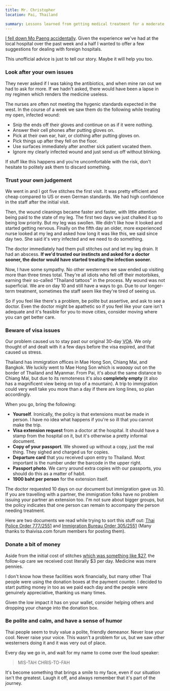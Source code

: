 ```yaml
---
title: Mr. Christopher
location: Pai, Thailand

summary: Lessons learned from getting medical treatment for a moderate wound in Pai, Thailand.
---
```


[I fell down Mo Paeng accidentally](/travel/pai-waterfall). Given the experience we've had at the local hospital over the past week and a half I wanted to offer a few suggestions for dealing with foreign hospitals.

This unofficial advice is just to tell our story. Maybe it will help you too.

### Look after your own issues

They never asked if I was taking the antibiotics, and when mine ran out we had to ask for more. If we hadn't asked, there would have been a lapse in my regimen which renders the medicine useless.

The nurses are often not meeting the hygenic standards expected in the west. In the course of a week we saw them do the following while treating my open, infected wound:

* Snip the ends off their gloves and continue on as if it were nothing.
* Answer their cell phones after putting gloves on.
* Pick at their own ear, hair, or clothing after putting gloves on.
* Pick things up after they fell on the floor.
* Use surfaces immediately after another sick patient vacated them.
* Ignore my clearly infected wound and just send us off without blinking.

If stuff like this happens and you're uncomfortable with the risk, don't hesitate to politely ask them to discard something.

### Trust your own judgement

We went in and I got five stitches the first visit. It was pretty efficient and cheap compared to US or even German standards. We had high confidence in the staff after the initial visit.

Then, the wound cleanings became faster and faster, with little attention being paid to the state of my leg. The first two days we just chalked it up to being low priority. But my leg was swollen. We didn't like how it looked and started getting nervous. Finally on the fifth day an older, more experienced nurse looked at my leg and asked how long it was like this, we said since day two. She said it's very infected and we need to do something.

The doctor immediately had them pull stitches out and let my leg drain. It had an abscess. **If we'd trusted our instincts and asked for a doctor sooner, the doctor would have started treating the infection sooner.**

Now, I have some sympathy. No other westerners we saw ended up visiting more than three times total. They're all idiots who fell off their motorbikes, earning their so-called "Thailand tattoos" in the process. My wound was not superficial. We are on day 10 and still have a ways to go. Due to our longer-term treatment, sometimes the staff seem like they're tired of seeing us.

So if you feel like there's a problem, be polite but assertive, and ask to see a doctor. Even the doctor might be apathetic so if you feel like your care isn't adequate and it's feasible for you to move cities, consider moving where you can get better care.

### Beware of visa issues

Our problem caused us to stay past our original 30-day <abbr title="Visa on arrival">VOA</abbr>. We only thought of and dealt with it a few days before the visa expired, and that caused us stress.

Thailand has immigration offices in Mae Hong Son, Chiang Mai, and Bangkok. We luckily went to Mae Hong Son which is _waaaay_ out on the border of Thailand and Myanmar. From Pai, it's about the same distance to Chiang Mai, but due to its remoteness it's also **completely empty** (it also has a magnificent view being on top of a mountain). A trip to immigration could very well take you more than a day if there are long lines, so plan accordingly.

When you go, bring the following:

* **Yourself**. Ironically, the policy is that extensions must be made in person. I have no idea what happens if you're so ill that you cannot make the trip.
* **Visa extension request** from a doctor at the hospital. It should have a stamp from the hospital on it, but it's otherwise a pretty informal document.
* **Copy of your passport**. We showed up without a copy, just the real thing. They sighed and charged us for copies.
* **Departure card** that you received upon entry to Thailand. Most important is the number under the barcode in the upper right.
* **Passport photo**. We carry around extra copies with our passports, you should do this as a matter of habit.
* **1900 baht per person** for the extension itself.

The doctor requested 10 days on our document but immigration gave us 30. If you are travelling with a partner, the immigration folks have no problem issuing your partner an extension too. I'm not sure about bigger groups, but the policy indicates that one person can remain to accompany the person needing treatment.

Here are two documents we read while trying to sort this stuff out: [Thai Police Order 777/2551](http://www.thaivisa.com/forum/index.php?app=core&module=attach&section=attach&attach_id=153821) and [Immigration Bureau Order 305/2551](http://www.thaivisa.com/forum/post-a77473-immigration-bureau-order-305-2551-d.html/) (Many thanks to thaivisa.com forum members for posting them).

### Donate a bit of money

Aside from the initial cost of stitches [which was something like $27](https://www.google.com/webhp?sourceid=chrome-instant&ion=1&espv=2&ie=UTF-8#q=972%20thb%20usd), the follow-up care we received cost literally $3 per day. Medicine was mere pennies.

I don't know how these facilities work financially, but many other Thai people were using the donation boxes at the payment counter. I decided to start putting money in too as we paid each day and the people were genuinely appreciative, thanking us many times.

Given the low impact it has on your wallet, consider helping others and dropping your change into the donation box.

### Be polite and calm, and have a sense of humor

Thai people seem to truly value a polite, friendly demeanor. Never lose your cool. Never raise your voice. This wasn't a problem for us, but we saw other westerners doing it and it was very out of place.

Every day we go in, and wait for my name to come over the loud speaker: 

<blockquote class="quote"><p>MIS-TAH CHRIS-TO-FAH</p></blockquote>

It's become something that brings a smile to my face, even if our situation isn't the greatest. Laugh it off, and always remember that it's part of the journey.

